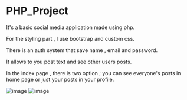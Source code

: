 # PHP_Project

It's a basic social media application made using php.

For the styling part , I use bootstrap and custom css.

There is an auth system that save name , email and password.

It allows to you post text and see other users posts.

In the index page , there is two option ; you can see everyone's posts in home page or just your posts in your profile.


![image](https://github.com/fevziatanoglu/PHP_Project/assets/95905332/8e064314-b3d0-460c-b5f5-b0deaf80f9d4)
![image](https://github.com/fevziatanoglu/PHP_Project/assets/95905332/6db6d3eb-e03e-4b2f-9d61-d72e31fb0f69)

